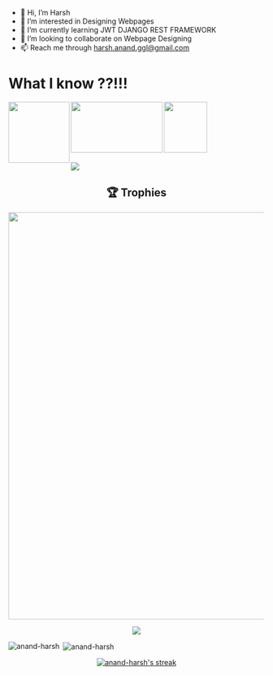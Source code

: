 - 👋 Hi, I’m Harsh
- 👀 I’m interested in Designing Webpages
- 🌱 I’m currently learning JWT DJANGO REST FRAMEWORK
- 💞️ I’m looking to collaborate on Webpage Designing
- 📫 Reach me through harsh.anand.ggl@gmail.com

# What I know ??!!!
<pictures>
<img src="https://user-images.githubusercontent.com/94885893/155173090-c6ae5dea-a0db-4179-bc33-054686123786.png" align="left" height="120" width="120" ><img src="https://user-images.githubusercontent.com/94885893/192850015-a534a5db-a0f8-4a4f-8058-5efa34cc5a3e.png" align="left" height="100" width="180"><img src="https://user-images.githubusercontent.com/94885893/192849410-9f2ae998-e907-4f56-950d-570d98307a01.png" align="left" height="100" width="85" >


</pictures>

<br><br><br><br><br><br><br>![](https://komarev.com/ghpvc/?username=anand-harsh) 
<h2 align="center">🏆 Trophies</h2>
<p align="center"> <img width=800 src="https://github-profile-trophy.vercel.app/?username=anand-harsh&margin-w=30&theme=onedark&row=1"/>
</p>
<p align="center"> <img src="/assets/morty.gif" /> </p>


<p><img align="left" src="https://github-readme-stats.vercel.app/api/top-langs?username=anand-harsh&show_icons=true&locale=en&layout=compact&theme=radical" alt="anand-harsh" /></p>

<p>&nbsp;<img align="center" src="https://github-readme-stats.vercel.app/api?username=anand-harsh&show_icons=true&locale=en&theme=radical" alt="anand-harsh" /></p>

<p align="center">
  <a href="https://github.com/anand-harsh/github-readme-streak-stats">
    <img title="🔥 Get streak stats for your profile at git.io/streak-stats" alt="anand-harsh's streak" src="https://streak-stats.demolab.com/?user=anand-harsh&theme=radical"/>
  </a>
</p>


<!---
anand-harsh/anand-harsh is a ✨ special ✨ repository because its `README.md` (this file) appears on your GitHub profile.
You can click the Preview link to take a look at your changes.
--->
